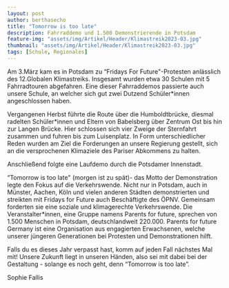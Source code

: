 ```yaml
---
layout: post
author: berthasecho
title: "Tomorrow is too late"		
description: Fahrraddemo und 1.500 Demonstrierende in Potsdam
feature-img: "assets/img/Artikel/Header/Klimastreik2023-03.jpg"
thumbnail: "assets/img/Artikel/Header/Klimastreik2023-03.jpg"
tags: [Schule, Regionales]
---
```

Am 3.März kam es in Potsdam zu “Fridays For Future"-Protesten anlässlich des 12.Globalen Klimastreiks. Insgesamt wurden etwa 30 Schulen mit 5 Fahrradtouren abgefahren. Eine dieser Fahrraddemos passierte auch unsere Schule, an welcher sich gut zwei Dutzend Schüler*innen angeschlossen haben.

Vergangenen Herbst führte die Route über die Humboldtbrücke, diesmal radelten Schüler*innen und Eltern von Babelsberg über Zentrum Ost bis hin zur Langen Brücke. Hier schlossen sich vier Zweige der Sternfahrt zusammen und fuhren bis zum Luisenplatz. In Form unterschiedlicher Reden wurden am Ziel die Forderungen an unsere Regierung gestellt, sich an die versprochenen Klimaziele des Pariser Abkommens zu halten. 

Anschließend folgte eine Laufdemo durch die Potsdamer Innenstadt. 

“Tomorrow is too late" (morgen ist zu spät)- das Motto der Demonstration legte den Fokus auf die Verkehrswende. Nicht nur in Potsdam, auch in Münster, Aachen, Köln und vielen anderen Städten demonstrierten und streikten mit Fridays for Future auch Beschäftigte des ÖPNV. Gemeinsam forderten sie eine soziale und klimagerechte Verkehrswende. Die Veranstalter*innen, eine Gruppe namens Parents for future, sprechen von 1.500 Menschen in Potsdam, deutschlandweit 220.000. Parents for future Germany ist eine Organisation aus engagierten Erwachsenen, welche unserer jüngeren Generationen bei Protesten und Demonstrationen hilft.

Falls du es dieses Jahr verpasst hast, komm auf jeden Fall nächstes Mal mit! Unsere Zukunft liegt in unseren Händen, also sei mit dabei bei der Gestaltung - solange es noch geht, denn “Tomorrow is too late”. 

Sophie Fallis
